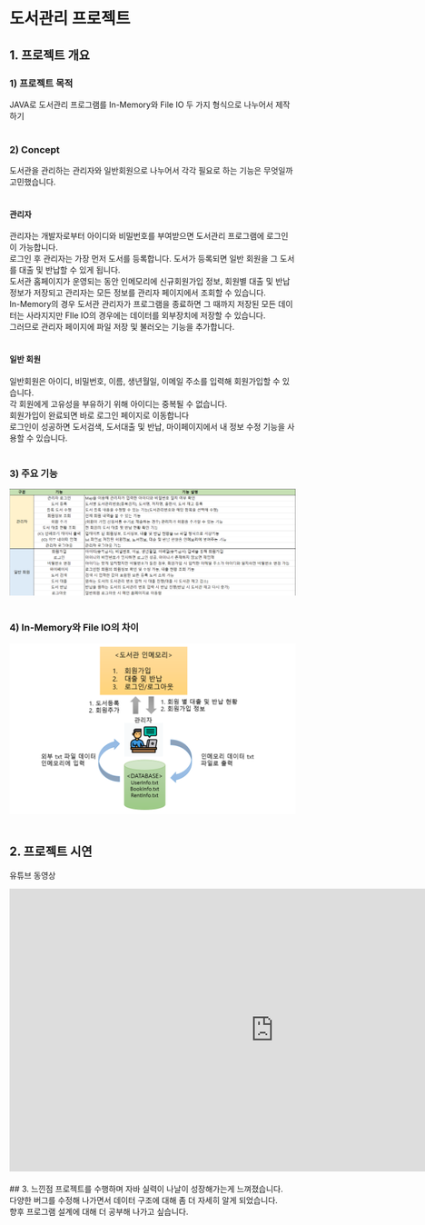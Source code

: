 # 도서관리 프로젝트<br>

## 1. 프로젝트 개요 
### 1) 프로젝트 목적
JAVA로 도서관리 프로그램를 In-Memory와 File IO 두 가지 형식으로 나누어서 제작하기 <br>
<br>

### 2) Concept 
도서관을 관리하는 관리자와 일반회원으로 나누어서 각각 필요로 하는 기능은 무엇일까 고민했습니다. <br>
<br>
#### 관리자
관리자는 개발자로부터 아이디와 비밀번호를 부여받으면 도서관리 프로그램에 로그인이 가능합니다. <br>
로그인 후 관리자는 가장 먼저 도서를 등록합니다. 도서가 등록되면 일반 회원을 그 도서를 대출 및 반납할 수 있게 됩니다. <br> 
도서관 홈페이지가 운영되는 동안 인메모리에 신규회원가입 정보, 회원별 대출 및 반납 정보가 저장되고 관리자는 모든 정보를 관리자 페이지에서 조회할 수 있습니다. <br>
In-Memory의 경우 도서관 관리자가 프로그램을 종료하면 그 때까지 저장된 모든 데이터는 사라지지만 FIle IO의 경우에는 데이터를 외부장치에 저장할 수 있습니다. <br>
그러므로 관리자 페이지에 파일 저장 및 불러오는 기능을 추가합니다. <br>
<br>
#### 일반 회원
일반회원은 아이디, 비밀번호, 이름, 생년월일, 이메일 주소를 입력해 회원가입할 수 있습니다. <br> 
각 회원에게 고유성을 부유하기 위해 아이디는 중복될 수 없습니다. <br>
회원가입이 완료되면 바로 로그인 페이지로 이동합니다 <br>
로그인이 성공하면 도서검색, 도서대출 및 반납, 마이페이지에서 내 정보 수정 기능을 사용할 수 있습니다. <br>
<br>
### 3) 주요 기능
<img src="주요 기능.png"/><br>
<br>
### 4) In-Memory와 File IO의 차이
<img src="inmemoryvsio.png"/><br>
<br>
## 2. 프로젝트 시연 
유튜브 동영상 <br>
<iframe width="929" height="498" src="https://www.youtube.com/embed/X3diADDYE8o" title="YouTube video player" frameborder="0" allow="accelerometer; autoplay; clipboard-write; encrypted-media; gyroscope; picture-in-picture" allowfullscreen></iframe> <br>
<br>
## 3. 느낀점
프로젝트를 수행하며 자바 실력이 나날이 성장해가는게 느껴졌습니다. <br>
다양한 버그를 수정해 나가면서 데이터 구조에 대해 좀 더 자세히 알게 되었습니다. <br>
향후 프로그램 설계에 대해 더 공부해 나가고 싶습니다. <br>


